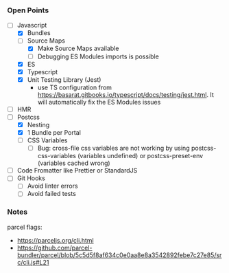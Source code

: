 ### Open Points
- [ ] Javascript
    - [x] Bundles
    - [ ] Source Maps
        - [x] Make Source Maps available
        - [ ] Debugging ES Modules imports is possible 
    - [x] ES
    - [x] Typescript
    - [x] Unit Testing Library (Jest)
        - use TS configuration from https://basarat.gitbooks.io/typescript/docs/testing/jest.html. It will automatically fix the ES Modules issues
- [ ] HMR
- [ ] Postcss
    - [x] Nesting
    - [x] 1 Bundle per Portal
    - [ ] CSS Variables
        - [ ] Bug: cross-file css variables are not working by using postcss-css-variables (variables undefined) or postcss-preset-env (variables cached wrong)
- [ ] Code Fromatter like Prettier or StandardJS
- [ ] Git Hooks
    - [ ] Avoid linter errors
    - [ ] Avoid failed tests

### Notes
parcel flags:
- https://parceljs.org/cli.html
- https://github.com/parcel-bundler/parcel/blob/5c5d5f8af634c0e0aa8e8a3542892febe7c27e85/src/cli.js#L21